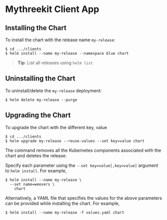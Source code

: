 # Mythreekit Client App

## Installing the Chart

To install the chart with the release name `my-release`:

```console
$ cd .../clients
$ helm install --name my-release --namespace blue chart
```

> **Tip**: List all releases using `helm list`

## Uninstalling the Chart

To uninstall/delete the `my-release` deployment:

```console
$ helm delete my-release --purge
```
## Upgrading the Chart

To upgrade the chart with the different key, value

```console
$ cd .../clients
$ helm upgrade my-release --reuse-values --set key=value chart
```
The command removes all the Kubernetes components associated with the chart and deletes the release.


Specify each parameter using the `--set key=value[,key=value]` argument to `helm install`. For example,

```console
$ helm install --name my-release \
  --set name=weevers \
    chart
```

Alternatively, a YAML file that specifies the values for the above parameters can be provided while installing the chart. For example,

```console
$ helm install --name my-release -f values.yaml chart
```
